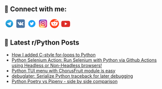 ## 🔎 Connect with me:
[<img src="https://github.com/bullbesh/bullbesh/blob/main/images/Telegram.png" width="32" height="32" />](https://t.me/bullbesh)
[<img src="https://github.com/bullbesh/bullbesh/blob/main/images/VK.png" width="32" height="32" />](https://vk.com/bullbesh)
[<img src="https://github.com/bullbesh/bullbesh/blob/main/images/Twitter.png" width="32" height="32" />](https://twitter.com/bullbesh1)
[<img src="https://github.com/bullbesh/bullbesh/blob/main/images/Instagram.png" width="32" height="32" />](https://www.instagram.com/bullbesh)
[<img src="https://github.com/bullbesh/bullbesh/blob/main/images/Reddit.png" width="32" height="32" />](https://www.reddit.com/user/bullbesh)
[<img src="https://github.com/bullbesh/bullbesh/blob/main/images/YouTube.png" width="32" height="32" />](https://www.youtube.com/channel/UCtfjRs6uzgq5mfm8S06WTcg)

## 📕 Latest r/Python Posts
<!-- BLOG-POST-LIST:START -->
- [How I added C-style for-loops to Python](https://www.reddit.com/r/Python/comments/wje4on/how_i_added_cstyle_forloops_to_python/)
- [Python Selenium Action: Run Selenium with Python via Github Actions using Headless or Non-Headless browsers!](https://www.reddit.com/r/Python/comments/wjdo9b/python_selenium_action_run_selenium_with_python/)
- [Python TUI menu with ChorusFruit module is easy](https://www.reddit.com/r/Python/comments/wjdmjv/python_tui_menu_with_chorusfruit_module_is_easy/)
- [debuglater: Serialize Python traceback for later debugging](https://www.reddit.com/r/Python/comments/wjbeq1/debuglater_serialize_python_traceback_for_later/)
- [Python Poetry vs Pipenv - side by side comparison](https://www.reddit.com/r/Python/comments/wjbaay/python_poetry_vs_pipenv_side_by_side_comparison/)
<!-- BLOG-POST-LIST:END -->
